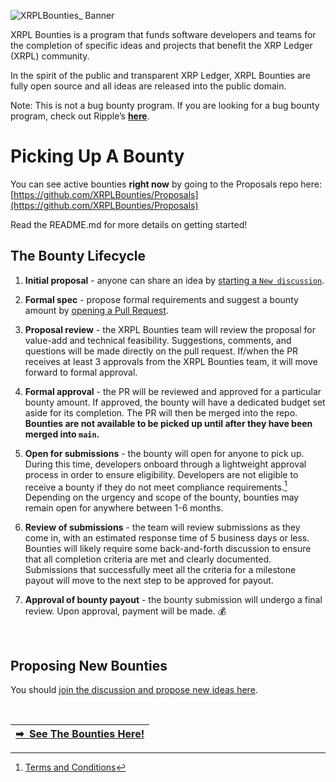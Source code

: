 ![XRPLBounties_ Banner](https://user-images.githubusercontent.com/81505/187058580-15bde16a-18b8-47b4-940f-80401564a99c.png)

XRPL Bounties is a program that funds software developers and teams for the completion of specific ideas and projects that benefit the XRP Ledger (XRPL) community. 

In the spirit of the public and transparent XRP Ledger, XRPL Bounties are fully open source and all ideas are released into the public domain.

Note: This is not a bug bounty program. If you are looking for a bug bounty program, check out Ripple’s **[here](https://ripple.com/legal/bug-bounty/)**.

# Picking Up A Bounty
You can see active bounties **right now** by going to the Proposals repo here: <br>
[https://github.com/XRPLBounties/Proposals](https://github.com/XRPLBounties/Proposals)

Read the README.md for more details on getting started!

## The Bounty Lifecycle

1. **Initial proposal** - anyone can share an idea by [starting a `New discussion`](https://github.com/XRPLBounties/Proposals/discussions).

2. **Formal spec** - propose formal requirements and suggest a bounty amount by [opening a Pull Request](https://github.com/XRPLBounties/Bounties/pulls).

3. **Proposal review** - the XRPL Bounties team will review the proposal for value-add and technical feasibility. Suggestions, comments, and questions will be made directly on the pull request. If/when the PR receives at least 3 approvals from the XRPL Bounties team, it will move forward to formal approval.

4. **Formal approval** - the PR will be reviewed and approved for a particular bounty amount. If approved, the bounty will have a dedicated budget set aside for its completion. The PR will then be merged into the repo. **Bounties are not available to be picked up until after they have been merged into `main`.**

5. **Open for submissions** - the bounty will open for anyone to pick up. During this time, developers onboard through a lightweight approval process in order to ensure eligibility. Developers are not eligible to receive a bounty if they do not meet compliance requirements.[^1] Depending on the urgency and scope of the bounty, bounties may remain open for anywhere between 1-6 months.

6. **Review of submissions** - the team will review submissions as they come in, with an estimated response time of 5 business days or less. Bounties will likely require some back-and-forth discussion to ensure that all completion criteria are met and clearly documented. Submissions that successfully meet all the criteria for a milestone payout will move to the next step to be approved for payout.

7. **Approval of bounty payout** - the bounty submission will undergo a final review. Upon approval, payment will be made. 💰

[^1]: [Terms and Conditions](https://github.com/XRPLBounties/Proposals/blob/main/terms_and_conditions.txt)


<br> 

## Proposing New Bounties
You should [join the discussion and propose new ideas here](https://github.com/XRPLBounties/Proposals/discussions).

<br>

| [➡ &nbsp;See The Bounties Here!](https://github.com/XRPLBounties/Proposals) |
| -- |

